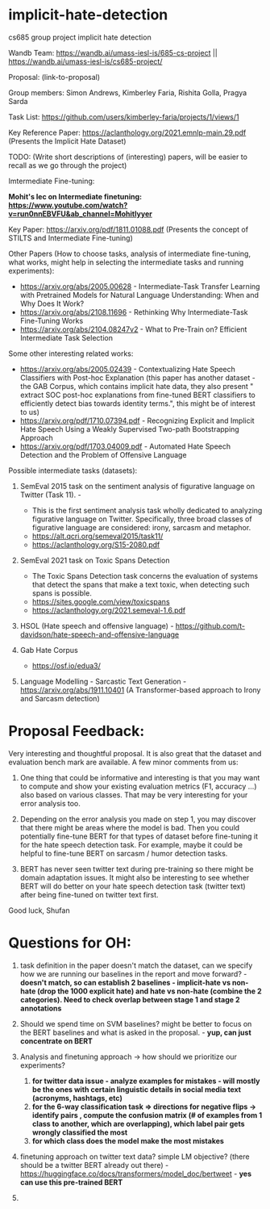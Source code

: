 # implicit-hate-detection
cs685 group project implicit hate detection

Wandb Team: https://wandb.ai/umass-iesl-is/685-cs-project || https://wandb.ai/umass-iesl-is/cs685-project/


Proposal: (link-to-proposal)

Group members: Simon Andrews, Kimberley Faria, Rishita Golla, Pragya Sarda

Task List: https://github.com/users/kimberley-faria/projects/1/views/1 

Key Reference Paper: https://aclanthology.org/2021.emnlp-main.29.pdf (Presents the Implicit Hate Dataset)

TODO: (Write short descriptions of (interesting) papers, will be easier to recall as we go through the project)

Imtermediate Fine-tuning:

**Mohit's lec on Intermediate finetuning: https://www.youtube.com/watch?v=run0nnEBVFU&ab_channel=MohitIyyer**

Key Paper: https://arxiv.org/pdf/1811.01088.pdf (Presents the concept of STILTS and Intermediate Fine-tuning)

Other Papers (How to choose tasks, analysis of intermediate fine-tuning, what works, might help in selecting the intermediate tasks and running experiments):
- https://arxiv.org/abs/2005.00628 - Intermediate-Task Transfer Learning with Pretrained Models for Natural Language Understanding: When and Why Does It Work?
- https://arxiv.org/abs/2108.11696 - Rethinking Why Intermediate-Task Fine-Tuning Works
- https://arxiv.org/abs/2104.08247v2 - What to Pre-Train on? Efficient Intermediate Task Selection

Some other interesting related works:
- https://arxiv.org/abs/2005.02439 - Contextualizing Hate Speech Classifiers with Post-hoc Explanation (this paper has another dataset - the GAB Corpus, which contains implicit hate data, they also present " extract SOC post-hoc explanations from fine-tuned BERT classifiers to efficiently detect bias towards identity terms.", this might be of interest to us)
- https://arxiv.org/pdf/1710.07394.pdf - Recognizing Explicit and Implicit Hate Speech Using a Weakly Supervised Two-path Bootstrapping Approach
- https://arxiv.org/pdf/1703.04009.pdf - Automated Hate Speech Detection and the Problem of Offensive Language

Possible intermediate tasks (datasets):

1.  SemEval 2015 task on the sentiment analysis of figurative language on Twitter (Task 11). - 
    - This is the first sentiment analysis task wholly dedicated to analyzing figurative language on Twitter. Specifically, three broad classes of figurative language are considered: irony, sarcasm and metaphor. 
    - https://alt.qcri.org/semeval2015/task11/ 
    - https://aclanthology.org/S15-2080.pdf
    
2.  SemEval 2021 task on Toxic Spans Detection
    - The Toxic Spans Detection task concerns the evaluation of systems that detect the spans that make a text toxic, when detecting such spans is possible.
    - https://sites.google.com/view/toxicspans
    - https://aclanthology.org/2021.semeval-1.6.pdf
3.  HSOL (Hate speech and offensive language) - https://github.com/t-davidson/hate-speech-and-offensive-language
4.  Gab Hate Corpus
    - https://osf.io/edua3/ 
5.  Language Modelling - Sarcastic Text Generation - https://arxiv.org/abs/1911.10401 (A Transformer-based approach to Irony and Sarcasm detection)



# Proposal Feedback:
Very interesting and thoughtful proposal. It is also great that the dataset and evaluation bench mark are available. A few minor comments from us:

1. One thing that could be informative and interesting is that you may want to compute and show your existing evaluation metrics (F1, accuracy …) also based on various classes. That may be very interesting for your error analysis too.

2. Depending on the error analysis you made on step 1, you may discover that there might be areas where the model is bad. Then you could potentially fine-tune BERT for that types of dataset before fine-tuning it for the hate speech detection task. For example, maybe it could be helpful to fine-tune BERT on sarcasm / humor detection tasks.

3. BERT has never seen twitter text during pre-training so there might be domain adaptation issues. It might also be interesting to see whether BERT will do better on your hate speech detection task (twitter text) after being fine-tuned on twitter text first.


Good luck,
Shufan


# Questions for OH:

1. task definition in the paper doesn't match the dataset, can we specify how we are running our baselines in the report and move forward? - **doesn't match, so can establish 2 baselines - implicit-hate vs non-hate (drop the 1000 explicit hate) and hate vs non-hate (combine the 2 categories). Need to check overlap between stage 1 and stage 2 annotations**
2. Should we spend time on SVM baselines? might be better to focus on the BERT baselines and what is asked in the proposal. - **yup, can just concentrate on BERT**
3. Analysis and finetuning approach -> how should we prioritize our experiments?

    1. **for twitter data issue - analyze examples for mistakes - will mostly be the ones with certain linguistic details in social media text (acronyms, hashtags, etc)** 
    2. **for the 6-way classification task => directions for negative flips -> identify pairs , compute the confusion matrix (# of examples from 1 class to another, which are overlapping), which label pair gets wrongly classified the most**
    3. **for which class does the model make the most mistakes**
    
4. finetuning approach on twitter text data?  simple LM objective? (there should be a twitter BERT already out there) - https://huggingface.co/docs/transformers/model_doc/bertweet - **yes can use this pre-trained BERT**
5. 

